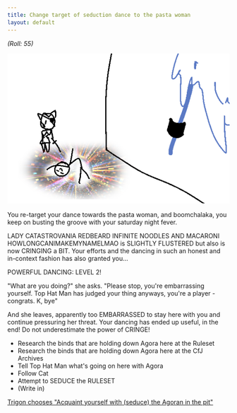 ```yaml
---
title: Change target of seduction dance to the pasta woman
layout: default
---
```



*(Roll: 55)*

![The player dances against a cosmis backdrop while the pasta woman looks on blanky. The angelic figure is partially visible to their right.](../images/update5.png)

You re-target your dance towards the pasta woman, and boomchalaka, you keep
on busting the groove with your saturday night fever.

LADY CATASTROVANIA REDBEARD INFINITE NOODLES AND MACARONI
HOWLONGCANIMAKEMYNAMELMAO is SLIGHTLY FLUSTERED but also is now CRINGING a
BIT. Your efforts and the dancing in such an honest and in-context fashion
has also granted you...

POWERFUL DANCING: LEVEL 2!

"What are you doing?" she asks. "Please stop, you're embarrassing yourself.
Top Hat Man has judged your thing anyways, you're a player - congrats. K,
bye"

And she leaves, apparently too EMBARRASSED to stay here with you and
continue pressuring her threat. Your dancing has ended up useful, in the
end! Do not underestimate the power of CRINGE!

- Research the binds that are holding down Agora here at the Ruleset
- Research the binds that are holding down Agora here at the CfJ Archives
- Tell Top Hat Man what's going on here with Agora
- Follow Cat
- Attempt to SEDUCE the RULESET
- (Write in)

[Trigon chooses "Acquaint yourself with (seduce) the Agoran in the pit"](update6.md)
